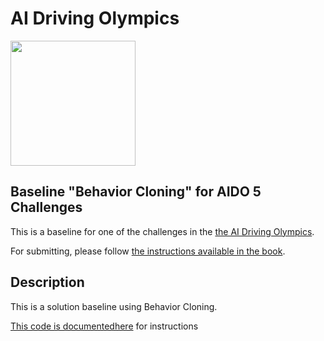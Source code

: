 <!-- do not modify - autogenerated -->
 
# AI Driving Olympics

<a href="http://aido.duckietown.org"><img width="200" src="https://www.duckietown.org/wp-content/uploads/2018/12/AIDO_no_text-e1544555660271.png"/></a>

## Baseline "Behavior Cloning" for AIDO 5 Challenges

This is a baseline for one of the challenges in the [the AI Driving Olympics](http://aido.duckietown.org/).

For submitting, please follow [the instructions available in the book][book].
 
[book]: http://docs.duckietown.org/daffy/AIDO/out/

## Description

This is a solution baseline using Behavior Cloning.

[This code is documentedhere](http://docs.duckietown.org/daffy/AIDO/out/embodied_bc.html) for instructions
